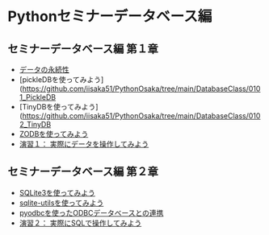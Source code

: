 Pythonセミナーデータベース編
=================
[](https://upload.wikimedia.org/wikipedia/commons/f/f8/Python_logo_and_wordmark.svg)


## セミナーデータベース編 第１章
- [データの永続性](https://github.com/iisaka51/PythonOsaka/tree/main/DatabaseClass/0100_Persistence.md)
- [pickleDBを使ってみよう](https://github.com/iisaka51/PythonOsaka/tree/main/DatabaseClass/0101_PickleDB
- [TinyDBを使ってみよう](https://github.com/iisaka51/PythonOsaka/tree/main/DatabaseClass/0102_TinyDB
- [ZODBを使ってみよう](https://github.com/iisaka51/PythonOsaka/tree/main/DatabaseClass/0103_ZODB)
- [演習１： 実際にデータを操作してみよう](https://github.com/iisaka51/PythonOsaka/tree/main/DatabaseClass/01_Exercise)

## セミナーデータベース編 第２章
- [SQLite3を使ってみよう](https://github.com/iisaka51/PythonOsaka/tree/main/DatabaseClass/0201_SQLite3)
- [sqlite-utilsを使ってみよう](https://github.com/iisaka51/PythonOsaka/tree/main/DatabaseClass/0202_SQLite-Utils)
- [pyodbcを使ったODBCデータベースとの連携](https://github.com/iisaka51/PythonOsaka/tree/main/DatabaseClass/0203_pyodbc)
- [演習２： 実際にSQLで操作してみよう](https://github.com/iisaka51/PythonOsaka/tree/main/DatabaseClass/02_Exercise)
